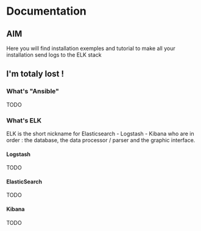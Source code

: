 # Documentation

## AIM 

Here you will find installation exemples and tutorial to make all your installation send logs to the ELK stack


## I'm totaly lost !

### What's "Ansible"

TODO 

### What's ELK

ELK is the short nickname for Elasticsearch - Logstash - Kibana who are in order : the database, the data processor / parser and the graphic interface. 

#### Logstash

TODO 

#### ElasticSearch

TODO 

#### Kibana 

TODO 
